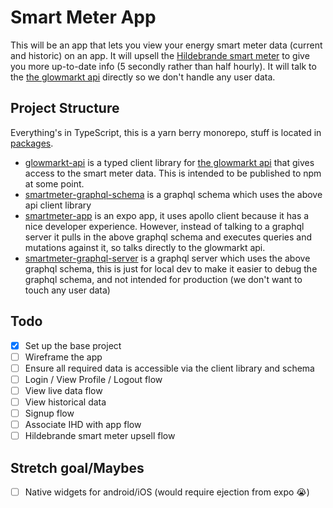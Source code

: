 # Smart Meter App

This will be an app that lets you view your energy smart meter data (current and historic) on an app.
It will upsell the [Hildebrande smart meter](https://shop.glowmarkt.com/products/display-and-cad-combined-for-smart-meter-customers) to give you more up-to-date info (5 secondly rather than half hourly).
It will talk to the [the glowmarkt api](https://docs.glowmarkt.com/GlowmarktAPIDataRetrievalDocumentationIndividualUserForBright.pdf) directly so we don't handle any user data.

## Project Structure
Everything's in TypeScript, this is a yarn berry monorepo, stuff is located in [packages](./packages).

* [glowmarkt-api](./packages/glowmarkt-api) is a typed client library for [the glowmarkt api](https://docs.glowmarkt.com/GlowmarktAPIDataRetrievalDocumentationIndividualUserForBright.pdf) that gives access to the smart meter data. This is intended to be published to npm at some point.
* [smartmeter-graphql-schema](./packages/smartmeter-graphql-schema) is a graphql schema which uses the above api client library 
* [smartmeter-app](./packages/smartmeter-app) is an expo app, it uses apollo client because it has a nice developer experience. However, instead of talking to a graphql server it pulls in the above graphql schema and executes queries and mutations against it, so talks directly to the glowmarkt api.
* [smartmeter-graphql-server](./packages/smartmeter-graphql-server) is a graphql server which uses the above graphql schema, this is just for local dev to make it easier to debug the graphql schema, and not intended for production (we don't want to touch any user data)

## Todo
- [x] Set up the base project
- [ ] Wireframe the app
- [ ] Ensure all required data is accessible via the client library and schema
- [ ] Login / View Profile / Logout flow
- [ ] View live data flow
- [ ] View historical data
- [ ] Signup flow
- [ ] Associate IHD with app flow
- [ ] Hildebrande smart meter upsell flow

## Stretch goal/Maybes
- [ ] Native widgets for android/iOS (would require ejection from expo 😭)

